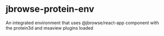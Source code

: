 # jbrowse-protein-env

An integrated environment that uses @jbrowse/react-app component with the
protein3d and msaview plugins loaded
